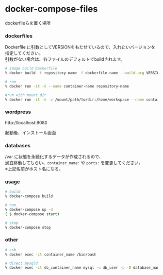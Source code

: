 # docker-compose-files
dockerfileらを置く場所 

### dockerfiles
Dockerfile に引数としてVERSIONをもたせているので、入れたいバージョンを指定してください。  
引数がない場合は、各ファイルのデフォルトでbuildされます。  
```bash
# image build Dockerfile
% docker build -t repository-name -f dockerfile-name --build-arg VERSION=7.x.x docker-file-path

# run
% docker run -it -d --name container-name repository-name

#run with mount dir
% docker run -it -d -v /mount/path/to/dir:/home/workspace --name container-name repository-name
```

### wordpress

http://localhost:8080   

起動後、インストール画面

### databases

/var に状態を永続化するデータが作成されるので、  
適宜移動してもらい、`container_name:` や `ports:` を変更してください。  
※上記名前がホスト名になる。 


### usage
```bash
# build
% docker-compose build

# run
% docker-compose up -d
( $ docker-compose start)

# stop
% docker-compose stop
```

### other
```bash
# ssh
% docker exec -it container_name /bin/bash

# direct mysqld
% docker exec -it db_container_name mysql -u db_user -p -D database_name
```
